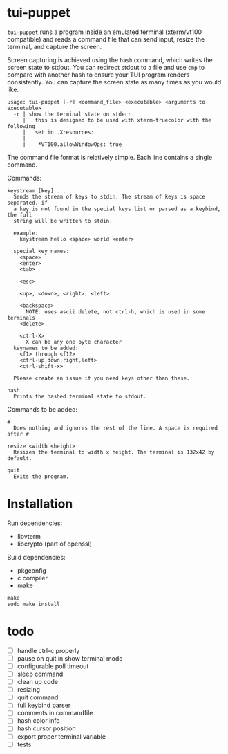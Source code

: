 # tui-puppet

`tui-puppet` runs a program inside an emulated terminal (xterm/vt100 compatible)
and reads a command file that can send input, resize the terminal, and capture
the screen.

Screen capturing is achieved using the `hash` command, which writes the screen
state to stdout. You can redirect stdout to a file and use `cmp` to compare with
another hash to ensure your TUI program renders consistently. You can capture
the screen state as many times as you would like.

```
usage: tui-puppet [-r] <command_file> <executable> <arguments to executable>
  -r | show the terminal state on stderr
     |   this is designed to be used with xterm-truecolor with the following
     |   set in .Xresources:
     |
     |    *VT100.allowWindowOps: true 
```

The command file format is relatively simple. Each line contains a single
command.

Commands:
```
keystream [key] ...
  Sends the stream of keys to stdin. The stream of keys is space separated. if
  a key is not found in the special keys list or parsed as a keybind, the full
  string will be written to stdin.

  example:
    keystream hello <space> world <enter>

  special key names:
    <space>
    <enter>
    <tab>

    <esc>

    <up>, <down>, <right>, <left>
    
    <backspace>
      NOTE: uses ascii delete, not ctrl-h, which is used in some terminals
    <delete>

    <ctrl-X> 
      X can be any one byte character
  keynames to be added:
    <f1> through <f12>
    <ctrl-up,down,right,left>
    <ctrl-shift-x>

  Please create an issue if you need keys other than these.

hash
  Prints the hashed terminal state to stdout.
```

Commands to be added:
```
#
  Does nothing and ignores the rest of the line. A space is required after #

resize <width <height>
  Resizes the terminal to width x height. The terminal is 132x42 by default.

quit
  Exits the program.
```

# Installation

Run dependencies:
- libvterm
- libcrypto (part of openssl)

Build dependencies:
- pkgconfig
- c compiler
- make

```
make
sudo make install
```

# todo

- [ ] handle ctrl-c properly
- [ ] pause on quit in show terminal mode
- [ ] configurable poll timeout
- [ ] sleep command
- [ ] clean up code
- [ ] resizing
- [ ] quit command
- [ ] full keybind parser
- [ ] comments in commandfile
- [ ] hash color info
- [ ] hash cursor position
- [ ] export proper terminal variable
- [ ] tests
